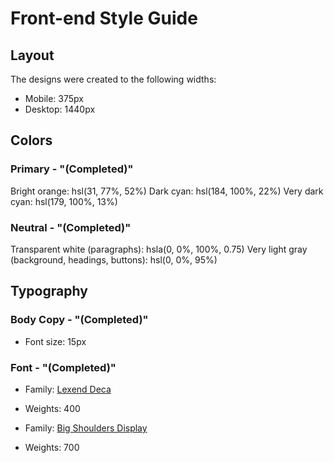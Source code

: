 # Front-end Style Guide

## Layout

The designs were created to the following widths:

- Mobile: 375px
- Desktop: 1440px

## Colors

### Primary - "(Completed)"

Bright orange: hsl(31, 77%, 52%)
Dark cyan: hsl(184, 100%, 22%)
Very dark cyan: hsl(179, 100%, 13%)
 

### Neutral - "(Completed)"

Transparent white (paragraphs): hsla(0, 0%, 100%, 0.75)
Very light gray (background, headings, buttons): hsl(0, 0%, 95%)

## Typography

### Body Copy - "(Completed)"

- Font size: 15px


### Font - "(Completed)"

- Family: [Lexend Deca](https://fonts.google.com/specimen/Lexend+Deca)
- Weights: 400

- Family: [Big Shoulders Display](https://fonts.google.com/specimen/Big+Shoulders+Display)
- Weights: 700
